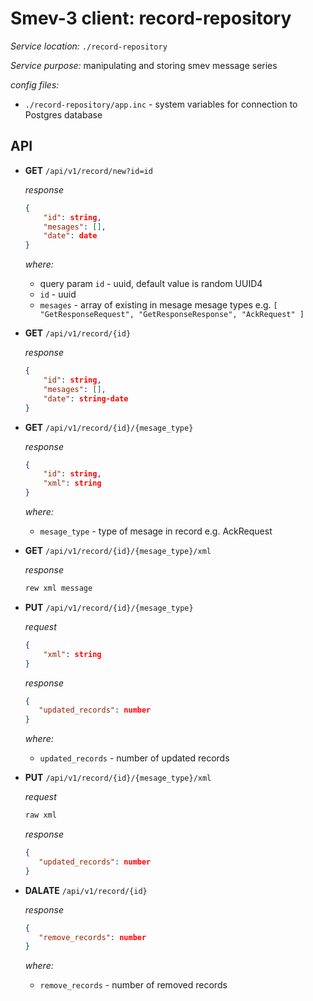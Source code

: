 # Smev-3 client: record-repository

*Service location:* `./record-repository`

*Service purpose:* manipulating and storing smev message series

*config files:* 

- `./record-repository/app.inc` - system variables for connection to Postgres database

## API

- **GET** `/api/v1/record/new?id=id`

  *response*

  ```json
  {
      "id": string,
      "mesages": [],
      "date": date
  }
  ```

  *where:*

  - query param `id` - uuid, default value is random UUID4
  - `id` - uuid
  - `mesages` - array of existing in mesage mesage types e.g. `[ "GetResponseRequest", "GetResponseResponse", "AckRequest" ]`

- **GET** `/api/v1/record/{id}`

  *response*

  ```json
  {
      "id": string,
      "mesages": [],
      "date": string-date
  }
  ```

- **GET** `/api/v1/record/{id}/{mesage_type}`

  *response*

  ```json
  {
      "id": string,
      "xml": string
  }
  ```
  *where:*

  - `mesage_type` - type of mesage in record e.g. AckRequest
  
- **GET** `/api/v1/record/{id}/{mesage_type}/xml`

  *response*

  ```xml
  rew xml message
  ```
  
- **PUT** `/api/v1/record/{id}/{mesage_type}`

  *request*

  ```json
  {
      "xml": string
  }
  ```
  *response*

   ```json
  {
      "updated_records": number
  }
   ```
  *where:*

  - `updated_records` - number of updated records

- **PUT** `/api/v1/record/{id}/{mesage_type}/xml`

  *request*

  ```xml
  raw xml
  ```
  *response*
  
   ```json
  {
      "updated_records": number
  }
   ```
  
- **DALATE** `/api/v1/record/{id}`

  *response*
  
   ```json
  {
      "remove_records": number
  }
   ```
  *where:*
  
  - `remove_records` - number of removed records
